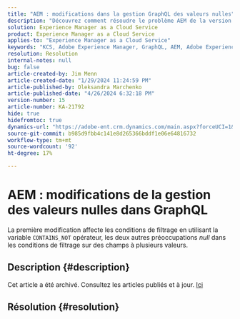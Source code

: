 ```yaml
---
title: "AEM : modifications dans la gestion GraphQL des valeurs nulles"
description: "Découvrez comment résoudre le problème AEM de la version 2023.02.11382, certains changements effectués dans GraphQL provoquent un comportement inattendu dans le code de l’application."
solution: Experience Manager as a Cloud Service
product: Experience Manager as a Cloud Service
applies-to: "Experience Manager as a Cloud Service"
keywords: "KCS, Adobe Experience Manager, GraphQL, AEM, Adobe Experience Manager, valeurs null, service cloud, version 2023.02.11382, dépannage"
resolution: Resolution
internal-notes: null
bug: false
article-created-by: Jim Menn
article-created-date: "1/29/2024 11:24:59 PM"
article-published-by: Oleksandra Marchenko
article-published-date: "4/26/2024 6:32:18 PM"
version-number: 15
article-number: KA-21792
hide: true
hidefromtoc: true
dynamics-url: "https://adobe-ent.crm.dynamics.com/main.aspx?forceUCI=1&pagetype=entityrecord&etn=knowledgearticle&id=2daa6f9d-fdbe-ee11-9079-6045bd006268"
source-git-commit: b985d9fbb4c141e8d265366bddf1e06e64816732
workflow-type: tm+mt
source-wordcount: '92'
ht-degree: 17%

---
```


# AEM : modifications de la gestion des valeurs nulles dans GraphQL


La première modification affecte les conditions de filtrage en utilisant la variable `CONTAINS_NOT` opérateur, les deux autres préoccupations *null* dans les conditions de filtrage sur des champs à plusieurs valeurs.

## Description {#description}

Cet article a été archivé. Consultez les articles publiés et à jour. [Ici](https://experienceleague.adobe.com/search.html?lang=fr#sort=relevancy)

## Résolution {#resolution}

